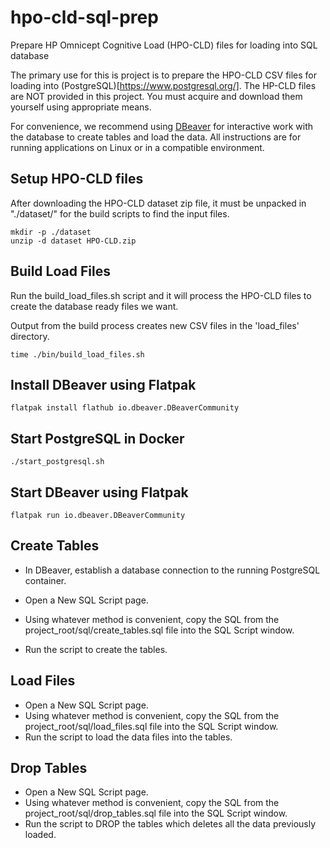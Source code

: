 # hpo-cld-sql-prep
Prepare HP Omnicept Cognitive Load (HPO-CLD) files for loading into SQL database 

The primary use for this is project is to prepare the HPO-CLD CSV files for loading into (PostgreSQL)[https://www.postgresql.org/].
The HP-CLD files are NOT provided in this project. You must acquire and download them yourself using appropriate means.

For convenience, we recommend using [DBeaver](https://dbeaver.io/) for interactive work with the database to create tables and load the data.
All instructions are for running applications on Linux or in a compatible environment.

Setup HPO-CLD files
-------------------
After downloading the HPO-CLD dataset zip file, it must be unpacked in "./dataset/" for the build scripts to find the input files.

```
mkdir -p ./dataset
unzip -d dataset HPO-CLD.zip
```

Build Load Files
----------------
Run the build_load_files.sh script and it will process the HPO-CLD files to create
the database ready files we want.

Output from the build process creates new CSV files in the 'load_files' directory.
```
time ./bin/build_load_files.sh
```

Install DBeaver using Flatpak
-----------------------------
```
flatpak install flathub io.dbeaver.DBeaverCommunity
```

Start PostgreSQL in Docker 
-------------------------
```
./start_postgresql.sh
```

Start DBeaver using Flatpak
---------------------------
```
flatpak run io.dbeaver.DBeaverCommunity
``` 

Create Tables
------------
* In DBeaver, establish a database connection to the running PostgreSQL container.

* Open a New SQL Script page.
* Using whatever method is convenient, copy the SQL from the project_root/sql/create_tables.sql file into the SQL Script window.
* Run the script to create the tables.

Load Files
----------
* Open a New SQL Script page.
* Using whatever method is convenient, copy the SQL from the project_root/sql/load_files.sql file into the SQL Script window.
* Run the script to load the data files into the tables.
 
Drop Tables
------------
* Open a New SQL Script page.
* Using whatever method is convenient, copy the SQL from the project_root/sql/drop_tables.sql file into the SQL Script window.
* Run the script to DROP the tables which deletes all the data previously loaded.

 

